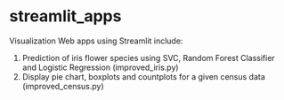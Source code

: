 # streamlit_apps
Visualization Web apps using Streamlit include:
1. Prediction of iris flower species using SVC, Random Forest Classifier and Logistic Regression (improved_iris.py)
2. Display pie chart, boxplots and countplots for a given census data (improved_census.py)
